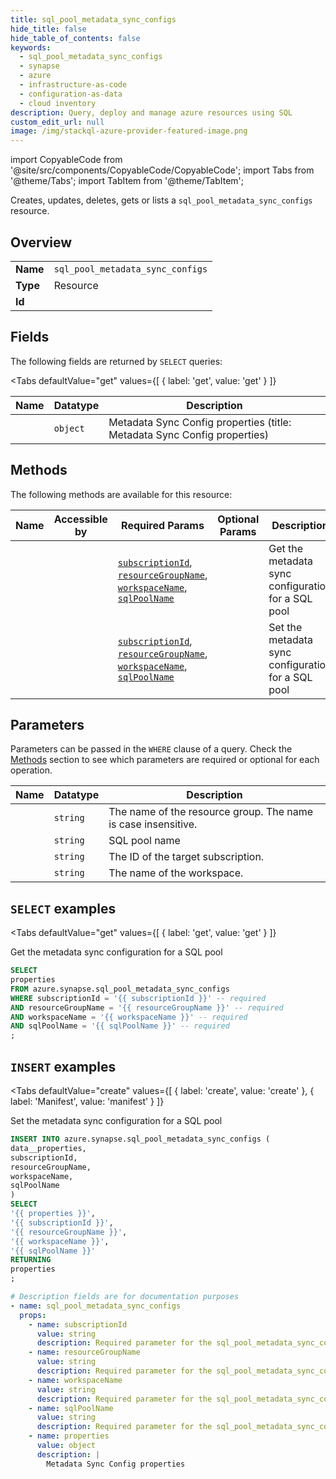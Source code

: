 ```yaml
--- 
title: sql_pool_metadata_sync_configs
hide_title: false
hide_table_of_contents: false
keywords:
  - sql_pool_metadata_sync_configs
  - synapse
  - azure
  - infrastructure-as-code
  - configuration-as-data
  - cloud inventory
description: Query, deploy and manage azure resources using SQL
custom_edit_url: null
image: /img/stackql-azure-provider-featured-image.png
---
```


import CopyableCode from '@site/src/components/CopyableCode/CopyableCode';
import Tabs from '@theme/Tabs';
import TabItem from '@theme/TabItem';

Creates, updates, deletes, gets or lists a <code>sql_pool_metadata_sync_configs</code> resource.

## Overview
<table><tbody>
<tr><td><b>Name</b></td><td><code>sql_pool_metadata_sync_configs</code></td></tr>
<tr><td><b>Type</b></td><td>Resource</td></tr>
<tr><td><b>Id</b></td><td><CopyableCode code="azure.synapse.sql_pool_metadata_sync_configs" /></td></tr>
</tbody></table>

## Fields

The following fields are returned by `SELECT` queries:

<Tabs
    defaultValue="get"
    values={[
        { label: 'get', value: 'get' }
    ]}
>
<TabItem value="get">

<table>
<thead>
    <tr>
    <th>Name</th>
    <th>Datatype</th>
    <th>Description</th>
    </tr>
</thead>
<tbody>
<tr>
    <td><CopyableCode code="properties" /></td>
    <td><code>object</code></td>
    <td>Metadata Sync Config properties (title: Metadata Sync Config properties)</td>
</tr>
</tbody>
</table>
</TabItem>
</Tabs>

## Methods

The following methods are available for this resource:

<table>
<thead>
    <tr>
    <th>Name</th>
    <th>Accessible by</th>
    <th>Required Params</th>
    <th>Optional Params</th>
    <th>Description</th>
    </tr>
</thead>
<tbody>
<tr>
    <td><a href="#get"><CopyableCode code="get" /></a></td>
    <td><CopyableCode code="select" /></td>
    <td><a href="#parameter-subscriptionId"><code>subscriptionId</code></a>, <a href="#parameter-resourceGroupName"><code>resourceGroupName</code></a>, <a href="#parameter-workspaceName"><code>workspaceName</code></a>, <a href="#parameter-sqlPoolName"><code>sqlPoolName</code></a></td>
    <td></td>
    <td>Get the metadata sync configuration for a SQL pool</td>
</tr>
<tr>
    <td><a href="#create"><CopyableCode code="create" /></a></td>
    <td><CopyableCode code="insert" /></td>
    <td><a href="#parameter-subscriptionId"><code>subscriptionId</code></a>, <a href="#parameter-resourceGroupName"><code>resourceGroupName</code></a>, <a href="#parameter-workspaceName"><code>workspaceName</code></a>, <a href="#parameter-sqlPoolName"><code>sqlPoolName</code></a></td>
    <td></td>
    <td>Set the metadata sync configuration for a SQL pool</td>
</tr>
</tbody>
</table>

## Parameters

Parameters can be passed in the `WHERE` clause of a query. Check the [Methods](#methods) section to see which parameters are required or optional for each operation.

<table>
<thead>
    <tr>
    <th>Name</th>
    <th>Datatype</th>
    <th>Description</th>
    </tr>
</thead>
<tbody>
<tr id="parameter-resourceGroupName">
    <td><CopyableCode code="resourceGroupName" /></td>
    <td><code>string</code></td>
    <td>The name of the resource group. The name is case insensitive.</td>
</tr>
<tr id="parameter-sqlPoolName">
    <td><CopyableCode code="sqlPoolName" /></td>
    <td><code>string</code></td>
    <td>SQL pool name</td>
</tr>
<tr id="parameter-subscriptionId">
    <td><CopyableCode code="subscriptionId" /></td>
    <td><code>string</code></td>
    <td>The ID of the target subscription.</td>
</tr>
<tr id="parameter-workspaceName">
    <td><CopyableCode code="workspaceName" /></td>
    <td><code>string</code></td>
    <td>The name of the workspace.</td>
</tr>
</tbody>
</table>

## `SELECT` examples

<Tabs
    defaultValue="get"
    values={[
        { label: 'get', value: 'get' }
    ]}
>
<TabItem value="get">

Get the metadata sync configuration for a SQL pool

```sql
SELECT
properties
FROM azure.synapse.sql_pool_metadata_sync_configs
WHERE subscriptionId = '{{ subscriptionId }}' -- required
AND resourceGroupName = '{{ resourceGroupName }}' -- required
AND workspaceName = '{{ workspaceName }}' -- required
AND sqlPoolName = '{{ sqlPoolName }}' -- required
;
```
</TabItem>
</Tabs>


## `INSERT` examples

<Tabs
    defaultValue="create"
    values={[
        { label: 'create', value: 'create' },
        { label: 'Manifest', value: 'manifest' }
    ]}
>
<TabItem value="create">

Set the metadata sync configuration for a SQL pool

```sql
INSERT INTO azure.synapse.sql_pool_metadata_sync_configs (
data__properties,
subscriptionId,
resourceGroupName,
workspaceName,
sqlPoolName
)
SELECT 
'{{ properties }}',
'{{ subscriptionId }}',
'{{ resourceGroupName }}',
'{{ workspaceName }}',
'{{ sqlPoolName }}'
RETURNING
properties
;
```
</TabItem>
<TabItem value="manifest">

```yaml
# Description fields are for documentation purposes
- name: sql_pool_metadata_sync_configs
  props:
    - name: subscriptionId
      value: string
      description: Required parameter for the sql_pool_metadata_sync_configs resource.
    - name: resourceGroupName
      value: string
      description: Required parameter for the sql_pool_metadata_sync_configs resource.
    - name: workspaceName
      value: string
      description: Required parameter for the sql_pool_metadata_sync_configs resource.
    - name: sqlPoolName
      value: string
      description: Required parameter for the sql_pool_metadata_sync_configs resource.
    - name: properties
      value: object
      description: |
        Metadata Sync Config properties
```
</TabItem>
</Tabs>
